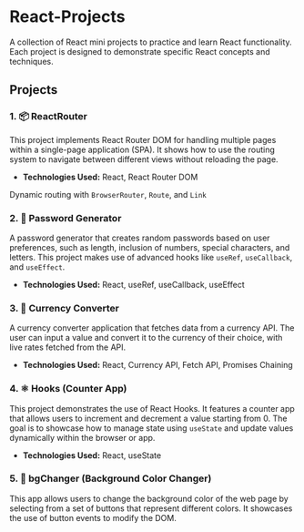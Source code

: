 # React-Projects

A collection of React mini projects to practice and learn React functionality. Each project is designed to demonstrate specific React concepts and techniques.

## Projects

### 1. 📦 ReactRouter
This project implements React Router DOM for handling multiple pages within a single-page application (SPA). It shows how to use the routing system to navigate between different views without reloading the page.

- **Technologies Used:** React, React Router DOM

Dynamic routing with `BrowserRouter`, `Route`, and `Link`

### 2. 🔐 Password Generator
A password generator that creates random passwords based on user preferences, such as length, inclusion of numbers, special characters, and letters. This project makes use of advanced hooks like `useRef`, `useCallback`, and `useEffect`.

- **Technologies Used:** React, useRef, useCallback, useEffect

### 3. 💱 Currency Converter
A currency converter application that fetches data from a currency API. The user can input a value and convert it to the currency of their choice, with live rates fetched from the API.

- **Technologies Used:** React, Currency API, Fetch API, Promises Chaining


### 4. ⚛️ Hooks (Counter App)
This project demonstrates the use of React Hooks. It features a counter app that allows users to increment and decrement a value starting from 0. The goal is to showcase how to manage state using `useState` and update values dynamically within the browser or app.

- **Technologies Used:** React, useState

### 5. 🎨 bgChanger (Background Color Changer)
This app allows users to change the background color of the web page by selecting from a set of buttons that represent different colors. It showcases the use of button events to modify the DOM.


